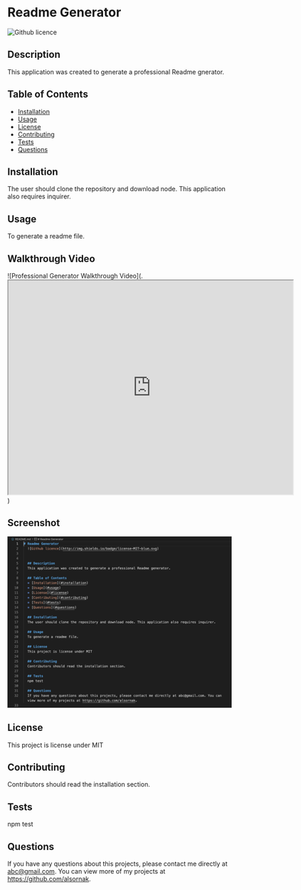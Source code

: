 # Readme Generator
  ![Github licence](http://img.shields.io/badge/license-MIT-blue.svg)

  
  ## Description 
  This application was created to generate a professional Readme gnerator.

  ## Table of Contents
  * [Installation](#installation)
  * [Usage](#usage)
  * [License](#license)
  * [Contributing](#contributing)
  * [Tests](#tests)
  * [Questions](#questions)
  
  ## Installation 
  The user should clone the repository and download node. This application also requires inquirer.

  ## Usage 
  To generate a readme file.

  ## Walkthrough Video
  ![Professional Generator Walkthrough Video](.<iframe src="https://drive.google.com/file/d/1q19G4wvG_8v8X6ZBxi6MrTCbfWNCs719/preview" width="640" height="480"></iframe>)

  ## Screenshot
  ![Professional Generator Screenshot](./utils/Professional-Readme.png)

  ## License 
  This project is license under MIT

  ## Contributing 
  Contributors should read the installation section.

  ## Tests
  npm test

  ## Questions
  If you have any questions about this projects, please contact me directly at abc@gmail.com. You can view more of my projects at https://github.com/alsornak.
